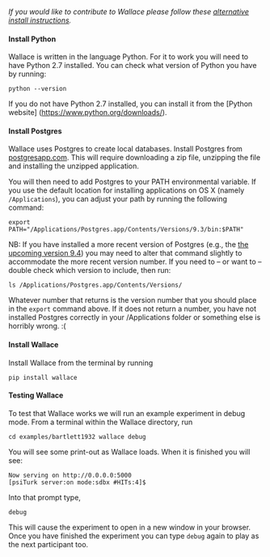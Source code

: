*If you would like to contribute to Wallace please follow these [alternative install instructions](https://github.com/suchow/Wallace/wiki/Installing-Wallace-(for-developers)).*

#### Install Python

Wallace is written in the language Python. For it to work you will need to have Python 2.7 installed. You can check what version of Python you have by running:
```
python --version
```
If you do not have Python 2.7 installed, you can install it from the [Python website] (https://www.python.org/downloads/). 

#### Install Postgres

Wallace uses Postgres to create local databases. Install Postgres from [postgresapp.com](http://postgresapp.com). This will require downloading a zip file, unzipping the file and installing the unzipped application. 

You will then need to add Postgres to your PATH environmental variable. If you use the default location for installing applications on OS X (namely `/Applications`), you can adjust your path by running the following command:
```
export PATH="/Applications/Postgres.app/Contents/Versions/9.3/bin:$PATH"
```
NB: If you have installed a more recent version of Postgres (e.g., the [the upcoming version 9.4](https://github.com/PostgresApp/PostgresApp/releases/tag/9.4rc1)) you may need to alter that command slightly to accommodate the more recent version number. If you need to – or want to – double check which version to include, then run:    
```
ls /Applications/Postgres.app/Contents/Versions/
```
Whatever number that returns is the version number that you should place in the `export` command above. If it does not return a number, you have not installed Postgres correctly in your /Applications folder or something else is horribly wrong. :(

#### Install Wallace

Install Wallace from the terminal by running
```
pip install wallace
```

#### Testing Wallace

To test that Wallace works we will run an example experiment in debug mode. From a terminal within the Wallace directory, run

`cd examples/bartlett1932
wallace debug`

You will see some print-out as Wallace loads. When it is finished you will see:
```
Now serving on http://0.0.0.0:5000
[psiTurk server:on mode:sdbx #HITs:4]$
```
Into that prompt type,
```
debug
```
This will cause the experiment to open in a new window in your browser. Once you have finished the experiment you can type `debug` again to play as the next participant too.